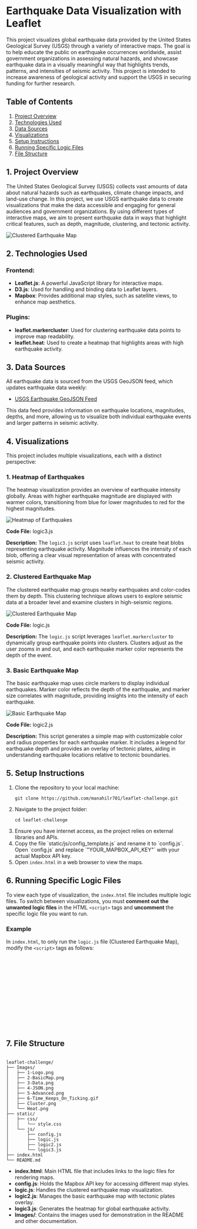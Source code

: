 <h1>Earthquake Data Visualization with Leaflet</h1>

<p>This project visualizes global earthquake data provided by the United States Geological Survey (USGS) through a variety of interactive maps. The goal is to help educate the public on earthquake occurrences worldwide, assist government organizations in assessing natural hazards, and showcase earthquake data in a visually meaningful way that highlights trends, patterns, and intensities of seismic activity. This project is intended to increase awareness of geological activity and support the USGS in securing funding for further research.</p>

<h2>Table of Contents</h2>
<ol>
  <li><a href="#project-overview">Project Overview</a></li>
  <li><a href="#technologies-used">Technologies Used</a></li>
  <li><a href="#data-sources">Data Sources</a></li>
  <li><a href="#visualizations">Visualizations</a></li>
  <li><a href="#setup-instructions">Setup Instructions</a></li>
  <li><a href="#running-specific-logic-files">Running Specific Logic Files</a></li>
  <li><a href="#file-structure">File Structure</a></li>
</ol>

<h2 id="project-overview">1. Project Overview</h2>
<p>The United States Geological Survey (USGS) collects vast amounts of data about natural hazards such as earthquakes, climate change impacts, and land-use change. In this project, we use USGS earthquake data to create visualizations that make the data accessible and engaging for general audiences and government organizations. By using different types of interactive maps, we aim to present earthquake data in ways that highlight critical features, such as depth, magnitude, clustering, and tectonic activity.</p>
<img src="Images/1-Logo.png" alt="Clustered Earthquake Map">

<h2 id="technologies-used">2. Technologies Used</h2>
<h3>Frontend:</h3>
<ul>
  <li><strong>Leaflet.js</strong>: A powerful JavaScript library for interactive maps.</li>
  <li><strong>D3.js</strong>: Used for handling and binding data to Leaflet layers.</li>
  <li><strong>Mapbox</strong>: Provides additional map styles, such as satellite views, to enhance map aesthetics.</li>
</ul>

<h3>Plugins:</h3>
<ul>
  <li><strong>leaflet.markercluster</strong>: Used for clustering earthquake data points to improve map readability.</li>
  <li><strong>leaflet.heat</strong>: Used to create a heatmap that highlights areas with high earthquake activity.</li>
</ul>

<h2 id="data-sources">3. Data Sources</h2>
<p>All earthquake data is sourced from the USGS GeoJSON feed, which updates earthquake data weekly:</p>
<ul>
  <li><a href="https://earthquake.usgs.gov/earthquakes/feed/v1.0/summary/all_week.geojson">USGS Earthquake GeoJSON Feed</a></li>
</ul>
<p>This data feed provides information on earthquake locations, magnitudes, depths, and more, allowing us to visualize both individual earthquake events and larger patterns in seismic activity.</p>

<h2 id="visualizations">4. Visualizations</h2>
<p>This project includes multiple visualizations, each with a distinct perspective:</p>

<h3>1. Heatmap of Earthquakes</h3>
<p>The heatmap visualization provides an overview of earthquake intensity globally. Areas with higher earthquake magnitude are displayed with warmer colors, transitioning from blue for lower magnitudes to red for the highest magnitudes.</p>
<img src="Images/Heat.png" alt="Heatmap of Earthquakes">
<p><strong>Code File:</strong> logic3.js</p>
<p><strong>Description:</strong> The <code>logic3.js</code> script uses <code>leaflet.heat</code> to create heat blobs representing earthquake activity. Magnitude influences the intensity of each blob, offering a clear visual representation of areas with concentrated seismic activity.</p>

<h3>2. Clustered Earthquake Map</h3>
<p>The clustered earthquake map groups nearby earthquakes and color-codes them by depth. This clustering technique allows users to explore seismic data at a broader level and examine clusters in high-seismic regions.</p>
<img src="Images/5-Advanced.png" alt="Clustered Earthquake Map">
<p><strong>Code File:</strong> logic.js</p>
<p><strong>Description:</strong> The <code>logic.js</code> script leverages <code>leaflet.markercluster</code> to dynamically group earthquake points into clusters. Clusters adjust as the user zooms in and out, and each earthquake marker color represents the depth of the event.</p>

<h3>3. Basic Earthquake Map</h3>
<p>The basic earthquake map uses circle markers to display individual earthquakes. Marker color reflects the depth of the earthquake, and marker size correlates with magnitude, providing insights into the intensity of each earthquake.</p>
<img src="Images/2-BasicMap.png" alt="Basic Earthquake Map">
<p><strong>Code File:</strong> logic2.js</p>
<p><strong>Description:</strong> This script generates a simple map with customizable color and radius properties for each earthquake marker. It includes a legend for earthquake depth and provides an overlay of tectonic plates, aiding in understanding earthquake locations relative to tectonic boundaries.</p>

<h2 id="setup-instructions">5. Setup Instructions</h2>
<ol>
  <li>Clone the repository to your local machine:
    <pre><code>git clone https://github.com/manahilr701/leaflet-challenge.git</code></pre>
  </li>
  <li>Navigate to the project folder:
    <pre><code>cd leaflet-challenge</code></pre>
  </li>
  <li>Ensure you have internet access, as the project relies on external libraries and APIs.</li>
  <li>Copy the file `static/js/config_template.js` and rename it to `config.js`. Open `config.js` and replace `"YOUR_MAPBOX_API_KEY"` with your actual Mapbox API key.</li>

  <li>Open <code>index.html</code> in a web browser to view the maps.</li>
</ol>

<h2 id="running-specific-logic-files">6. Running Specific Logic Files</h2>
<p>To view each type of visualization, the <code>index.html</code> file includes multiple logic files. To switch between visualizations, you must <strong>comment out the unwanted logic files</strong> in the HTML <code>&lt;script&gt;</code> tags and <strong>uncomment</strong> the specific logic file you want to run.</p>

<h3>Example</h3>
<p>In <code>index.html</code>, to only run the <code>logic.js</code> file (Clustered Earthquake Map), modify the <code>&lt;script&gt;</code> tags as follows:</p>
<pre><code>
<!-- Uncomment only the desired logic file and comment out the others -->
<!-- Clustered Earthquake Map Logic -->
<script type="text/javascript" src="static/js/logic.js"></script>

<!-- Satellite Map Logic -->
<!-- <script type="text/javascript" src="static/js/logic2.js"></script> -->

<!-- Heatmap Logic -->
<!-- <script type="text/javascript" src="static/js/logic3.js"></script> -->
</code></pre>

<h2 id="file-structure">7. File Structure</h2>
<pre><code>
leaflet-challenge/
├── Images/
│   ├── 1-Logo.png
│   ├── 2-BasicMap.png
│   ├── 3-Data.png
│   ├── 4-JSON.png
│   ├── 5-Advanced.png
│   ├── 6-Time_Keeps_On_Ticking.gif
│   ├── Cluster.png
│   └── Heat.png
├── static/
│   ├── css/
│   │   └── style.css
│   └── js/
│       ├── config.js
│       ├── logic.js
│       ├── logic2.js
│       └── logic3.js
├── index.html
└── README.md
</code></pre>

<ul>
  <li><strong>index.html</strong>: Main HTML file that includes links to the logic files for rendering maps.</li>
  <li><strong>config.js</strong>: Holds the Mapbox API key for accessing different map styles.</li>
  <li><strong>logic.js</strong>: Handles the clustered earthquake map visualization.</li>
  <li><strong>logic2.js</strong>: Manages the basic earthquake map with tectonic plates overlay.</li>
  <li><strong>logic3.js</strong>: Generates the heatmap for global earthquake activity.</li>
  <li><strong>Images/</strong>: Contains the images used for demonstration in the README and other documentation.</li>
</ul>

